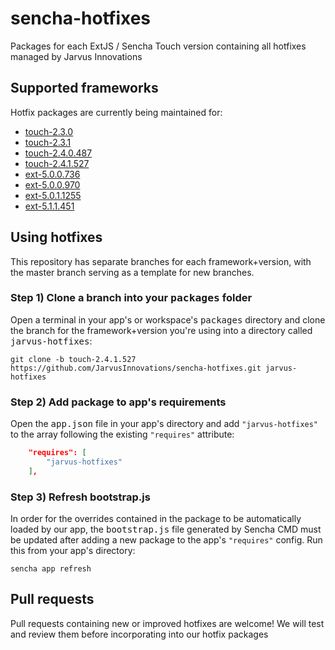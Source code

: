 # sencha-hotfixes

Packages for each ExtJS / Sencha Touch version containing all hotfixes managed by Jarvus Innovations

## Supported frameworks
Hotfix packages are currently being maintained for:

- [touch-2.3.0](https://github.com/JarvusInnovations/sencha-hotfixes/tree/touch-2.3.0)
- [touch-2.3.1](https://github.com/JarvusInnovations/sencha-hotfixes/tree/touch-2.3.1)
- [touch-2.4.0.487](https://github.com/JarvusInnovations/sencha-hotfixes/tree/touch-2.4.0.487)
- [touch-2.4.1.527](https://github.com/JarvusInnovations/sencha-hotfixes/tree/touch-2.4.1.527)
- [ext-5.0.0.736](https://github.com/JarvusInnovations/sencha-hotfixes/tree/ext-5.0.0.736)
- [ext-5.0.0.970](https://github.com/JarvusInnovations/sencha-hotfixes/tree/ext-5.0.0.970)
- [ext-5.0.1.1255](https://github.com/JarvusInnovations/sencha-hotfixes/tree/ext-5.0.1.1255)
- [ext-5.1.1.451](https://github.com/JarvusInnovations/sencha-hotfixes/tree/ext-5.1.1.451)

## Using hotfixes
This repository has separate branches for each framework+version, with the master branch serving as a template for new branches.

### Step 1) Clone a branch into your <kbd>packages</kbd> folder
Open a terminal in your app's or workspace's <kbd>packages</kbd> directory and clone the branch for the framework+version you're using into a directory called <kbd>jarvus-hotfixes</kbd>:

  `git clone -b touch-2.4.1.527 https://github.com/JarvusInnovations/sencha-hotfixes.git jarvus-hotfixes`

### Step 2) Add package to app's requirements
Open the <kbd>app.json</kbd> file in your app's directory and add `"jarvus-hotfixes"` to the array following the existing `"requires"` attribute:

```json
    "requires": [
        "jarvus-hotfixes"
    ],
```

### Step 3) Refresh bootstrap.js
In order for the overrides contained in the package to be automatically loaded by our app, the <kbd>bootstrap.js</kbd> file generated by Sencha CMD must be updated after adding a new package to the app's `"requires"` config. Run this from your app's directory:

  `sencha app refresh`


## Pull requests
Pull requests containing new or improved hotfixes are welcome! We will test and review them before incorporating into our hotfix packages
